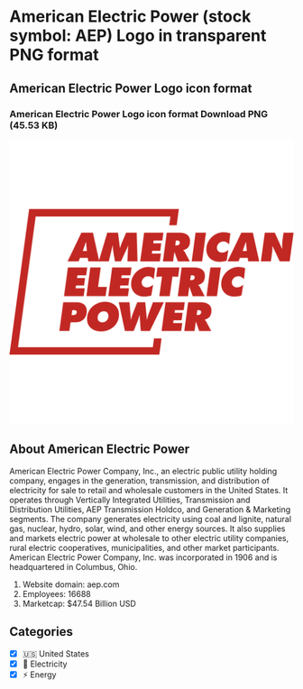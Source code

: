 # American Electric Power (stock symbol: AEP) Logo in transparent PNG format

## American Electric Power Logo icon format

### American Electric Power Logo icon format Download PNG (45.53 KB)

![American Electric Power Logo icon format Download PNG (45.53 KB)](/img/orig/AEP-4c647b34.png)

## About American Electric Power

American Electric Power Company, Inc., an electric public utility holding company, engages in the generation, transmission, and distribution of electricity for sale to retail and wholesale customers in the United States. It operates through Vertically Integrated Utilities, Transmission and Distribution Utilities, AEP Transmission Holdco, and Generation & Marketing segments. The company generates electricity using coal and lignite, natural gas, nuclear, hydro, solar, wind, and other energy sources. It also supplies and markets electric power at wholesale to other electric utility companies, rural electric cooperatives, municipalities, and other market participants. American Electric Power Company, Inc. was incorporated in 1906 and is headquartered in Columbus, Ohio.

1. Website domain: aep.com
2. Employees: 16688
3. Marketcap: $47.54 Billion USD


## Categories
- [x] 🇺🇸 United States
- [x] 🔋 Electricity
- [x] ⚡ Energy

